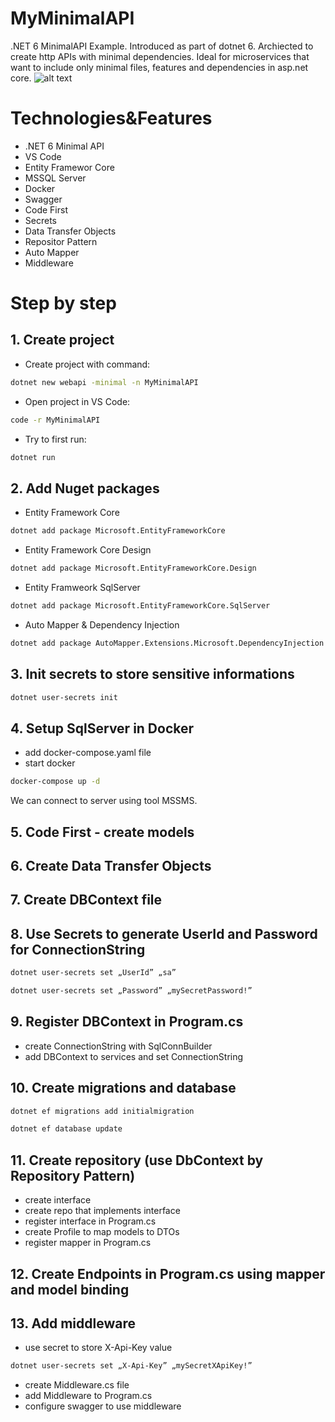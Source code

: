 # MyMinimalAPI
.NET 6 MinimalAPI Example. Introduced as part of dotnet 6. Archiected to create http APIs with minimal dependencies. Ideal for microservices that want to include only minimal files, features and dependencies in asp.net core.
![alt text](https://i.imgur.com/Sdvn4tO.png)

# Technologies&Features
- .NET 6 Minimal API
- VS Code
- Entity Framewor Core
- MSSQL Server
- Docker
- Swagger
- Code First
- Secrets
- Data Transfer Objects
- Repositor Pattern
- Auto Mapper
- Middleware

# Step by step
## 1. Create project
- Create project with command:
```bash
dotnet new webapi -minimal -n MyMinimalAPI
```
- Open project in VS Code:
```bash
code -r MyMinimalAPI
```
- Try to first run:
```bash
dotnet run
```
## 2. Add Nuget packages
- Entity Framework Core
```bash
dotnet add package Microsoft.EntityFrameworkCore
```
- Entity Framework Core Design
```bash
dotnet add package Microsoft.EntityFrameworkCore.Design
```
- Entity Framweork SqlServer
```bash
dotnet add package Microsoft.EntityFrameworkCore.SqlServer
```
- Auto Mapper & Dependency Injection
```bash
dotnet add package AutoMapper.Extensions.Microsoft.DependencyInjection
```
## 3. Init secrets to store sensitive informations
```bash
dotnet user-secrets init
```

## 4. Setup SqlServer in Docker
- add docker-compose.yaml file
- start docker
```bash
docker-compose up -d
```
We can connect to server using tool MSSMS.
## 5. Code First - create models
## 6. Create Data Transfer Objects
## 7. Create DBContext file
## 8. Use Secrets to generate UserId and Password for ConnectionString
```bash
dotnet user-secrets set „UserId” „sa”
```
```bash
dotnet user-secrets set „Password” „mySecretPassword!”
```
## 9. Register DBContext in Program.cs
- create ConnectionString with SqlConnBuilder
- add DBContext to services and set ConnectionString
## 10. Create migrations and database
```bash
dotnet ef migrations add initialmigration 
```
```bash
dotnet ef database update 
```
## 11. Create repository (use DbContext by Repository Pattern)
- create interface
- create repo that implements interface
- register interface in Program.cs
- create Profile to map models to DTOs
- register mapper in Program.cs
## 12. Create Endpoints in Program.cs using mapper and model binding
## 13. Add middleware
- use secret to store X-Api-Key value
```bash
dotnet user-secrets set „X-Api-Key” „mySecretXApiKey!”
```
- create Middleware.cs file
- add Middleware to Program.cs
- configure swagger to use middleware
